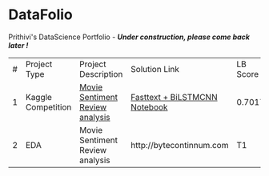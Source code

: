 # DataFolio
Prithivi's DataScience Portfolio - <b> <i> Under construction, please come back later ! </i></b>

<table>
   <tr>
      <td>#</td>
      <td>Project Type</td>
      <td>Project Description</td>
      <td>Solution Link</td>
      <td>LB Score</td>
      <td>Rank</td>
   </tr>
   <tr>
      <td>1</td>
      <td>Kaggle Competition</td>
      <td><a href ="https://www.kaggle.com/c/movie-review-sentiment-analysis-kernels-only"> Movie Sentiment Review analysis </a> </td>
      <td><a href="">Fasttext + BiLSTMCNN Notebook</a></td>
      <td>0.70172</td>
      <td>3rd</td>
   </tr>
   <tr>
      <td>2</td>
      <td>EDA</td>
      <td>Movie Sentiment Review analysis</td>
      <td>http://bytecontinnum.com</td>
      <td>T1</td>
      <td>NA</td>
      <td>NA</td>
   </tr>
</table>
